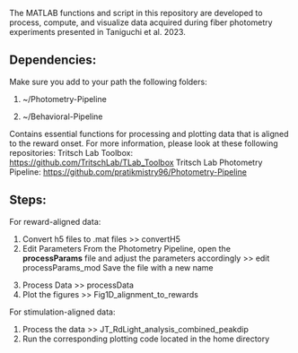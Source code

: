 The MATLAB functions and script in this repository are developed to process, compute, and visualize data acquired during fiber photometry experiments presented in Taniguchi et al. 2023.

## Dependencies:

Make sure you add to your path the following folders:

1) ~/Photometry-Pipeline

2) ~/Behavioral-Pipeline

Contains essential functions for processing and plotting data that is aligned to the reward onset.
For more information, please look at these following repositories:
Tritsch Lab Toolbox: https://github.com/TritschLab/TLab_Toolbox
Tritsch Lab Photometry Pipeline: https://github.com/pratikmistry96/Photometry-Pipeline

## Steps:

For reward-aligned data:

1) Convert h5 files to .mat files
       >> convertH5
2) Edit Parameters
      From the Photometry Pipeline, open the **processParams** file and adjust the parameters accordingly
       >> edit processParams_mod
      Save the file with a new name
3. Process Data
       >> processData
4. Plot the figures
       >> Fig1D_alignment_to_rewards
	   
For stimulation-aligned data:

1) Process the data
       >> JT_RdLight_analysis_combined_peakdip
2) Run the corresponding plotting code located in the home directory


